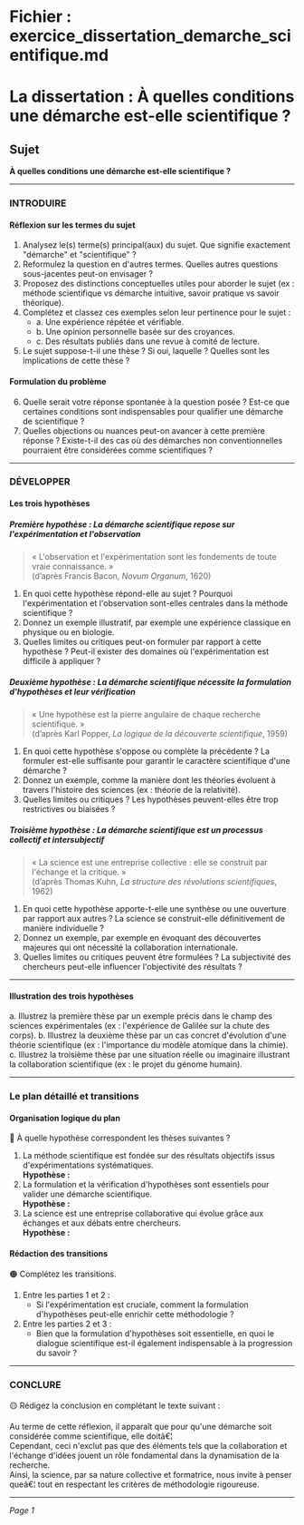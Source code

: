 # Fichier : exercice_dissertation_demarche_scientifique.md

# La dissertation : À quelles conditions une démarche est-elle scientifique ?

## Sujet
**À quelles conditions une démarche est-elle scientifique ?**

---

### INTRODUIRE

#### Réflexion sur les termes du sujet

1. Analysez le(s) terme(s) principal(aux) du sujet. Que signifie exactement "démarche" et "scientifique" ? 
2. Reformulez la question en d'autres termes. Quelles autres questions sous-jacentes peut-on envisager ?
3. Proposez des distinctions conceptuelles utiles pour aborder le sujet (ex : méthode scientifique vs démarche intuitive, savoir pratique vs savoir théorique).
4. Complétez et classez ces exemples selon leur pertinence pour le sujet :
   - a. Une expérience répétée et vérifiable.
   - b. Une opinion personnelle basée sur des croyances.
   - c. Des résultats publiés dans une revue à comité de lecture.
5. Le sujet suppose-t-il une thèse ? Si oui, laquelle ? Quelles sont les implications de cette thèse ?

#### Formulation du problème

6. Quelle serait votre réponse spontanée à la question posée ? Est-ce que certaines conditions sont indispensables pour qualifier une démarche de scientifique ?
7. Quelles objections ou nuances peut-on avancer à cette première réponse ? Existe-t-il des cas où des démarches non conventionnelles pourraient être considérées comme scientifiques ?

---

### DÉVELOPPER

#### Les trois hypothèses

##### Première hypothèse : La démarche scientifique repose sur l'expérimentation et l'observation

> « L'observation et l'expérimentation sont les fondements de toute vraie connaissance. »  
> (d’après Francis Bacon, *Novum Organum*, 1620)

1. En quoi cette hypothèse répond-elle au sujet ? Pourquoi l'expérimentation et l'observation sont-elles centrales dans la méthode scientifique ?
2. Donnez un exemple illustratif, par exemple une expérience classique en physique ou en biologie.
3. Quelles limites ou critiques peut-on formuler par rapport à cette hypothèse ? Peut-il exister des domaines où l'expérimentation est difficile à appliquer ?

##### Deuxième hypothèse : La démarche scientifique nécessite la formulation d'hypothèses et leur vérification

> « Une hypothèse est la pierre angulaire de chaque recherche scientifique. »  
> (d’après Karl Popper, *La logique de la découverte scientifique*, 1959)

1. En quoi cette hypothèse s'oppose ou complète la précédente ? La formuler est-elle suffisante pour garantir le caractère scientifique d'une démarche ?
2. Donnez un exemple, comme la manière dont les théories évoluent à travers l'histoire des sciences (ex : théorie de la relativité).
3. Quelles limites ou critiques ? Les hypothèses peuvent-elles être trop restrictives ou biaisées ?

##### Troisième hypothèse : La démarche scientifique est un processus collectif et intersubjectif

> « La science est une entreprise collective : elle se construit par l'échange et la critique. »  
> (d’après Thomas Kuhn, *La structure des révolutions scientifiques*, 1962)

1. En quoi cette hypothèse apporte-t-elle une synthèse ou une ouverture par rapport aux autres ? La science se construit-elle définitivement de manière individuelle ?
2. Donnez un exemple, par exemple en évoquant des découvertes majeures qui ont nécessité la collaboration internationale.
3. Quelles limites ou critiques peuvent être formulées ? La subjectivité des chercheurs peut-elle influencer l'objectivité des résultats ?

---

#### Illustration des trois hypothèses

a. Illustrez la première thèse par un exemple précis dans le champ des sciences expérimentales (ex : l'expérience de Galilée sur la chute des corps).
b. Illustrez la deuxième thèse par un cas concret d'évolution d'une théorie scientifique (ex : l'importance du modèle atomique dans la chimie).
c. Illustrez la troisième thèse par une situation réelle ou imaginaire illustrant la collaboration scientifique (ex : le projet du génome humain).

---

### Le plan détaillé et transitions

#### Organisation logique du plan

🔴 À quelle hypothèse correspondent les thèses suivantes ?

1. La méthode scientifique est fondée sur des résultats objectifs issus d'expérimentations systématiques.  
   **Hypothèse :**
2. La formulation et la vérification d'hypothèses sont essentiels pour valider une démarche scientifique.  
   **Hypothèse :**
3. La science est une entreprise collaborative qui évolue grâce aux échanges et aux débats entre chercheurs.  
   **Hypothèse :**

#### Rédaction des transitions

🟠 Complétez les transitions.

1. Entre les parties 1 et 2 :  
   - Si l'expérimentation est cruciale, comment la formulation d'hypothèses peut-elle enrichir cette méthodologie ?
2. Entre les parties 2 et 3 :  
   - Bien que la formulation d'hypothèses soit essentielle, en quoi le dialogue scientifique est-il également indispensable à la progression du savoir ?

---

### CONCLURE

🟡 Rédigez la conclusion en complétant le texte suivant :

Au terme de cette réflexion, il apparaît que pour qu'une démarche soit considérée comme scientifique, elle doitâ€¦  
Cependant, ceci n'exclut pas que des éléments tels que la collaboration et l'échange d'idées jouent un rôle fondamental dans la dynamisation de la recherche.  
Ainsi, la science, par sa nature collective et formatrice, nous invite à penser queâ€¦ tout en respectant les critères de méthodologie rigoureuse.  

--- 

*Page 1*